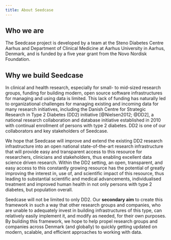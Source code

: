 ```yaml
---
title: About Seedcase
---
```


## Who we are

The Seedcase project is developed by a team at the Steno Diabetes Centre
Aarhus and Department of Clinical Medicine at Aarhus University in
Aarhus, Denmark, and is funded by a five year grant from the Novo
Nordisk Foundation.

<!-- TODO: Add pics of team or at least list of names? -->

## Why we build Seedcase

In clinical and health research, especially for small- to mid-sized
research groups, funding for building modern, open source software
infrastructures for managing and using data is limited. This lack of
funding has naturally led to organizational challenges for managing
existing and incoming data for many research initiatives, including the
Danish Centre for Strategic Research in Type 2 Diabetes (DD2) initiative
[@Nielsen2012; @DD2], a national research collaboration and database
initiative established in 2010 with continual enrollment of persons with
type 2 diabetes. DD2 is one of our collaborators and key stakeholders of
Seedcase.

We hope that Seedcase will improve and extend the existing DD2 research
infrastructure into an open national state-of-the-art research
infrastructure that will provide easy and transparent access to this
resource for researchers, clinicians and stakeholders, thus enabling
excellent data science driven research. Within the DD2 setting, an open,
transparent, and easy access to this constantly growing resource has the
potential of greatly improving the interest in, use of, and scientific
impact of this resource, thus leading to substantial scientific and
medical advancements, individualised treatment and improved human health
in not only persons with type 2 diabetes, but population overall.

Seedcase will not be limited to only DD2. Our **secondary aim** to
create this framework in such a way that other research groups and
companies, who are unable to adequately invest in building
infrastructures of this type, can relatively easily implement it, and
modify as needed, for their own purposes. By building this framework, we
hope to help propel research groups and companies across Denmark (and
globally) to quickly getting updated on modern, scalable, and efficient
approaches to working with data.
